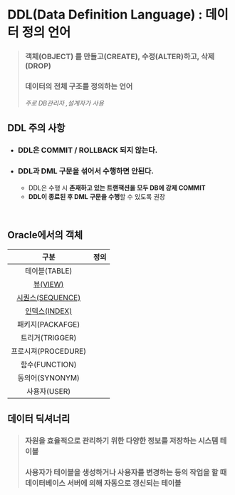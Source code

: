 # DDL(Data Definition Language) : 데이터 정의 언어
> ### **객체(OBJECT)** 를 만들고(CREATE), 수정(ALTER)하고, 삭제(DROP)
> ### 데이터의 **전체 구조를 정의**하는 언어
> *주로 DB관리자 ,설계자가 사용*  

## DDL 주의 사항
- ### DDL은 COMMIT / ROLLBACK 되지 않는다.
- ### DDL과 DML 구문을 섞어서 수행하면 안된다.
  - DDL은 수행 시 **존재하고 있는 트랜잭션을 모두 DB에 강제 COMMIT**
  - **DDL이 종료된 후 DML 구문을 수행**할 수 있도록 권장
</br>

## Oracle에서의 객체
|구분|정의|
|:--:|:--|
|테이블(TABLE)||
|[뷰(VIEW)](../Object/VIEW.md)||
|[시퀀스(SEQUENCE)](../Object/SEQUENCE.md)||
|[인덱스(INDEX)](../Object/INDEX.md)||
|패키지(PACKAFGE)||
|트리거(TRIGGER)||
|프로시져(PROCEDURE)||
|함수(FUNCTION)||
|동의어(SYNONYM)||
|사용자(USER)||

## 데이터 딕셔너리
> ### 자원을 효율적으로 관리하기 위한 다양한 정보를 저장하는 **시스템 테이블**
> ### 사용자가 테이블을 생성하거나 사용자를 변경하는 등의 작업을 할 때 데이터베이스 **서버에 의해 자동으로 갱신되는 테이블**

